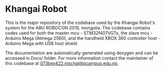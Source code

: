 # Khangai Robot

This is the major repository of the codebase used by the Khangai Robot's system
for the ABU ROBOCON 2019, mongolia. The codebase contains codes used for both
the master mcu - STM32f407VGTx, the slave mcu - Arduino Mega (Atmega 2560),
and the handheld XBOX 360 controller host - Arduino Mega with USB host shield.

The documentation are automatically generated using doxygen and can be accessed
in Docs/ folder. For more information contact the maintainer of this codebase at
073bex422.nischal@pcampus.edu.np.
